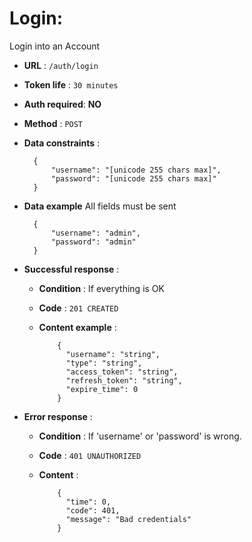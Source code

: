 # Login:

Login into an Account

+ **URL** : `/auth/login`

+ **Token life** : `30 minutes`

+ **Auth required**: **NO**

+ **Method** : `POST`

+ **Data constraints** :


        {
            "username": "[unicode 255 chars max]",
            "password": "[unicode 255 chars max]"
        }


+ **Data example** All fields must be sent


        {
            "username": "admin",
            "password": "admin"
        }    

+ **Successful response** :

  + **Condition** : If everything is OK

  + **Code** : `201 CREATED`

  + **Content example** :


            {
              "username": "string",
              "type": "string",
              "access_token": "string",
              "refresh_token": "string",
              "expire_time": 0
            }        

+ **Error response** :

  + **Condition** : If 'username' or 'password' is wrong.

  + **Code** : `401 UNAUTHORIZED`

  + **Content** :


            {
              "time": 0,
              "code": 401,
              "message": "Bad credentials"
            }
